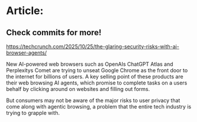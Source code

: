# Article:

## Check commits for more!
https://techcrunch.com/2025/10/25/the-glaring-security-risks-with-ai-browser-agents/

New AI-powered web browsers such as OpenAIs ChatGPT Atlas and Perplexitys Comet are trying to unseat Google Chrome as the front door to the internet for billions of users. A key selling point of these products are their web browsing AI agents, which promise to complete tasks on a users behalf by clicking around on websites and filling out forms.

But consumers may not be aware of the major risks to user privacy that come along with agentic browsing, a problem that the entire tech industry is trying to grapple with.